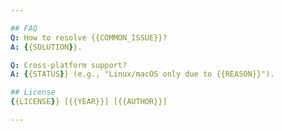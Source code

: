 ```yaml
---

## FAQ
Q: How to resolve {{COMMON_ISSUE}}?
A: {{SOLUTION}}.

Q: Cross-platform support?
A: {{STATUS}} (e.g., "Linux/macOS only due to {{REASON}}").

## License
{{LICENSE}} [{{YEAR}}] [{{AUTHOR}}]

---
```

